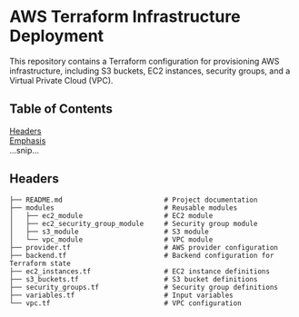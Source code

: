 # **AWS Terraform Infrastructure Deployment**
This repository contains a Terraform configuration for provisioning AWS infrastructure, including S3 buckets, EC2 instances, security groups, and a Virtual Private Cloud (VPC).

## **Table of Contents**
[Headers](#headers)  
[Emphasis](#emphasis)  
...snip...    
<a name="headers"/>
## Headers

```
├── README.md                         # Project documentation
├── modules                           # Reusable modules
│   ├── ec2_module                    # EC2 module
│   ├── ec2_security_group_module     # Security group module
│   ├── s3_module                     # S3 module
│   └── vpc_module                    # VPC module
├── provider.tf                       # AWS provider configuration
├── backend.tf                        # Backend configuration for Terraform state
├── ec2_instances.tf                  # EC2 instance definitions
├── s3_buckets.tf                     # S3 bucket definitions
├── security_groups.tf                # Security group definitions
├── variables.tf                      # Input variables
└── vpc.tf                            # VPC configuration

```
